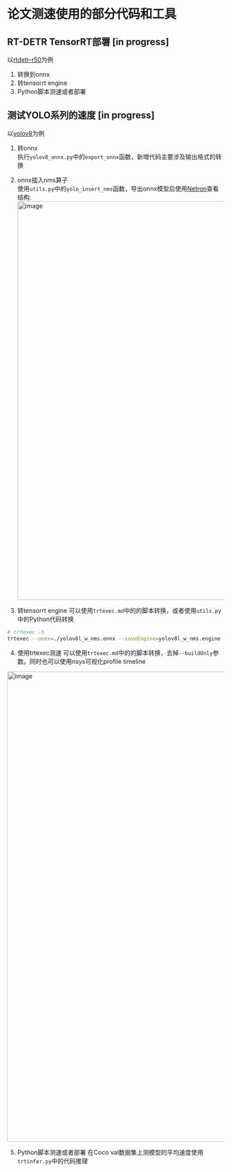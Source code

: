 # 论文测速使用的部分代码和工具

## RT-DETR TensorRT部署 [in progress]
以[rtdetr-r50](https://github.com/PaddlePaddle/PaddleDetection/tree/develop/configs/rtdetr)为例
1. 转换到onnx  
2. 转tensorrt engine
3. Python脚本测速或者部署


## 测试YOLO系列的速度 [in progress]
以[yolov8](https://github.com/ultralytics/ultralytics)为例
1. 转onnx  
执行`yolov8_onnx.py`中的`export_onnx`函数，新增代码主要涉及输出格式的转换

2. onnx插入nms算子  
使用`utils.py`中的`yolo_insert_nms`函数，导出onnx模型后使用[Netron](https://netron.app/)查看结构. <img width="924" alt="image" src="https://github.com/lyuwenyu/RT-DETR/assets/17582080/cb466483-d3a3-4f23-a68d-7ab8825059c8">

3. 转tensorrt engine
可以使用`trtexec.md`中的的脚本转换，或者使用`utils.py`中的Python代码转换
```bash
# trtexec -h
trtexec --onnx=./yolov8l_w_nms.onnx --saveEngine=yolov8l_w_nms.engine --buildOnly --fp16
```

4. 使用trtexec测速
可以使用`trtexec.md`中的的脚本转换，去掉`--buildOnly`参数。同时也可以使用nsys可视化profile timeline
<img width="1090" alt="image" src="https://github.com/lyuwenyu/RT-DETR/assets/17582080/507d8bde-9e7c-4ae5-b571-976c540ef2c6">


5. Python脚本测速或者部署
在Coco val数据集上测模型的平均速度使用`trtinfer.py`中的代码推理